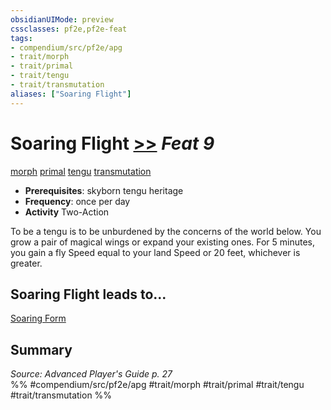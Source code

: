 ```yaml
---
obsidianUIMode: preview
cssclasses: pf2e,pf2e-feat
tags:
- compendium/src/pf2e/apg
- trait/morph
- trait/primal
- trait/tengu
- trait/transmutation
aliases: ["Soaring Flight"]
---
```

# Soaring Flight  [>>](rules/core-rulebook/chapter-9-playing-the-game.md#Actions "Two-Action") *Feat 9*  
[morph](rules/traits/morph.md "Morph Effect Trait")  [primal](rules/traits/primal.md "Primal Tradition Trait")  [tengu](rules/traits/tengu-b1.md "Tengu Ancestry & Heritage Trait")  [transmutation](rules/traits/transmutation.md "Transmutation School Trait")  

- **Prerequisites**: skyborn tengu heritage
- **Frequency**: once per day
- **Activity** Two-Action

To be a tengu is to be unburdened by the concerns of the world below. You grow a pair of magical wings or expand your existing ones. For 5 minutes, you gain a fly Speed equal to your land Speed or 20 feet, whichever is greater.

## Soaring Flight leads to...

[Soaring Form](compendium/feats/soaring-form-loag.md)

## Summary

*Source: Advanced Player's Guide p. 27*  
%% #compendium/src/pf2e/apg #trait/morph #trait/primal #trait/tengu #trait/transmutation %%